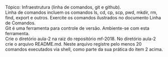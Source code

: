 Tópico: Infraestrutura (linha de comandos, git e github). <br/>
Linha de comandos incluem os comandos ls, cd, cp, scp, pwd, mkdir, rm, find, export e outros. Exercite os comandos ilustrados no documento Linha de Comandos.<br/>
Git é uma ferramenta para controle de versão. Ambiente-se com esta ferramenta.<br/>
Crie o diretório aula-2 na raiz do repositório mf-2018. No diretório aula-2 crie o arquivo README.md. Neste arquivo registre pelo menos 20 comandos executados via shell, como parte da sua prática do item 2 acima. <br/>
